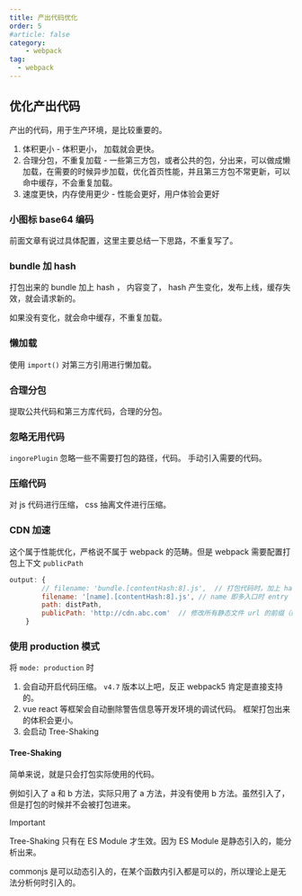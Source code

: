 ```yaml
---
title: 产出代码优化
order: 5
#article: false
category:
    - webpack
tag:
  - webpack
---
```



## 优化产出代码

产出的代码，用于生产环境，是比较重要的。

1. 体积更小 - 体积更小， 加载就会更快。
2. 合理分包，不重复加载 - 一些第三方包，或者公共的包，分出来，可以做成懒加载，在需要的时候异步加载，优化首页性能，并且第三方包不常更新，可以命中缓存，不会重复加载。
3. 速度更快，内存使用更少 - 性能会更好，用户体验会更好

### 小图标 base64 编码

前面文章有说过具体配置，这里主要总结一下思路，不重复写了。

### bundle 加 hash

打包出来的 bundle 加上 hash ， 内容变了， hash 产生变化，发布上线，缓存失效，就会请求新的。

如果没有变化，就会命中缓存，不重复加载。

### 懒加载

使用 `import()` 对第三方引用进行懒加载。

### 合理分包

提取公共代码和第三方库代码，合理的分包。

### 忽略无用代码

`ingorePlugin` 忽略一些不需要打包的路径，代码。 手动引入需要的代码。


### 压缩代码

对 js 代码进行压缩， css 抽离文件进行压缩。

### CDN 加速

这个属于性能优化，严格说不属于 webpack 的范畴。但是 webpack 需要配置打包上下文 `publicPath`

```javascript
output: {
        // filename: 'bundle.[contentHash:8].js',  // 打包代码时，加上 hash 戳
        filename: '[name].[contentHash:8].js', // name 即多入口时 entry 的 key
        path: distPath,
        publicPath: 'http://cdn.abc.com'  // 修改所有静态文件 url 的前缀（如 cdn 域名），这里暂时用不到
    }
```


### 使用 production 模式

将 `mode: production` 时

1. 会自动开启代码压缩。 `v4.7` 版本以上吧，反正 webpack5 肯定是直接支持的。
2. vue react 等框架会自动删除警告信息等开发环境的调试代码。 框架打包出来的体积会更小。
3. 会启动 Tree-Shaking

#### Tree-Shaking

简单来说，就是只会打包实际使用的代码。

例如引入了 a 和 b 方法，实际只用了 a 方法，并没有使用 b 方法。虽然引入了，但是打包的时候并不会被打包进来。

> [!important]
> Tree-Shaking 只有在 ES Module 才生效。因为 ES Module 是静态引入的，能分析出来。
> 
> commonjs 是可以动态引入的，在某个函数内引入都是可以的，所以理论上是无法分析何时引入的。
